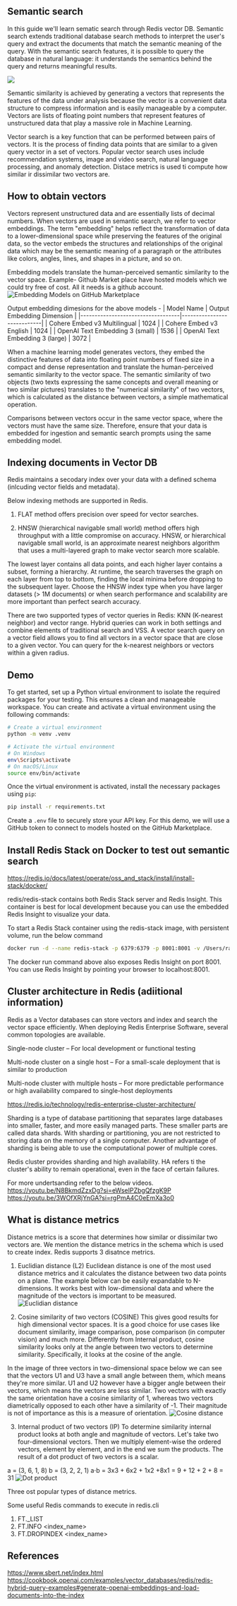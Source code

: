 ## Semantic search

In this guide we'll learn sematic search through Redis vector DB. Semantic search extends traditional database search methods to interpret the user's query and extract the documents that match the semantic meaning of the query. With the semantic search features, it is possible to query the database in natural language: it understands the semantics behind the query and returns meaningful results. 

![](img_for_doc/vector_space.png)

Semantic similarity is achieved by generating a vectors that represents the features of the data under analysis because the vector is a convenient data structure to compress information and is easily manageable by a computer. Vectors are lists of floating point numbers that represent features of unstructured data that play a massive role in Machine Learning.

Vector search is a key function that can be performed between pairs of vectors. It is the process of finding data points that are similar to a given query vector in a set of vectors. Popular vector search uses include recommendation systems, image and video search, natural language processing, and anomaly detection. Distace metrics is used ti compute how similar ir dissimilar two vectors are.

## How to obtain vectors
Vectors represent unstructured data and are essentially lists of decimal numbers. When vectors are used in semantic search, we refer to vector embeddings. The term "embedding" helps reflect the transformation of data to a lower-dimensional space while preserving the features of the original data, so the vector embeds the structures and relationships of the original data which may be the semantic meaning of a paragraph or the attributes like colors, angles, lines, and shapes in a picture, and so on. 

Embedding models translate the human-perceived semantic similarity to the vector space. 
Example- 
Github Market place have hosted models which we could try free of cost. All it needs is a github account.
![Embedding Models on GitHub Marketplace](img_for_doc/github_embedding_models.png)

Output embedding dimesions for the above models - 
| Model Name                        | Output Embedding Dimension |
|-----------------------------------|----------------------------|
| Cohere Embed v3 Multilingual      | 1024                       |
| Cohere Embed v3 English           | 1024                       |
| OpenAI Text Embedding 3 (small)   | 1536                       |
| OpenAI Text Embedding 3 (large)   | 3072                       |

When a machine learning model generates vectors, they embed the distinctive features of data into floating point numbers of fixed size in a compact and dense representation and translate the human-perceived semantic similarity to the vector space. The semantic similarity of two objects (two texts expressing the same concepts and overall meaning or two similar pictures) translates to the "numerical similarity" of two vectors, which is calculated as the distance between vectors, a simple mathematical operation.

Comparisons between vectors occur in the same vector space, where the vectors must have the same size. Therefore, ensure that your data is embedded for ingestion and semantic search prompts using the same embedding model.

## Indexing documents in Vector DB

Redis maintains a secodary index over your data with a defined schema (inlcuding vector fields and metadata). 

Below indexing methods are supported in Redis.

1. FLAT method offers precision over speed for vector searches.

2. HNSW (hierarchical navigable small world) method offers high throughput with a little compromise on accuracy. HNSW, or hierarchical navigable small world, is an approximate nearest neighbors algorithm that uses a multi-layered graph to make vector search more scalable.

The lowest layer contains all data points, and each higher layer contains a subset, forming a hierarchy.
At runtime, the search traverses the graph on each layer from top to bottom, finding the local minima before dropping to the subsequent layer.
Choose the HNSW index type when you have larger datasets (> 1M documents) or when search performance and scalability are more important than perfect search accuracy.


There are two supported types of vector queries in Redis: KNN (K-nearest neighbor) and vector range. Hybrid queries can work in both settings and combine elements of traditional search and VSS.
A vector search query on a vector field allows you to find all vectors in a vector space that are close to a given vector. You can query for the k-nearest neighbors or vectors within a given radius.

## Demo
To get started, set up a Python virtual environment to isolate the required packages for your testing. This ensures a clean and manageable workspace. You can create and activate a virtual environment using the following commands:

```bash
# Create a virtual environment
python -m venv .venv

# Activate the virtual environment
# On Windows
env\Scripts\activate
# On macOS/Linux
source env/bin/activate
```

Once the virtual environment is activated, install the necessary packages using `pip`:

```bash
pip install -r requirements.txt
```
Create a `.env` file to securely store your API key. For this demo, we will use a GitHub token to connect to models hosted on the GitHub Marketplace.

## Install Redis Stack on Docker to test out semantic search 

https://redis.io/docs/latest/operate/oss_and_stack/install/install-stack/docker/

redis/redis-stack contains both Redis Stack server and Redis Insight. This container is best for local development because you can use the embedded Redis Insight to visualize your data.

To start a Redis Stack container using the redis-stack image, with persistent volume, run the below command

```bash
docker run -d --name redis-stack -p 6379:6379 -p 8001:8001 -v /Users/rashmikare/Learn/Repos/MyRepos/data:/data redis/redis-stack:latest
```

The docker run command above also exposes Redis Insight on port 8001. You can use Redis Insight by pointing your browser to localhost:8001.

## Cluster architecture in Redis (adiitional information)
Redis as a Vector databases can store vectors and index and search the vector space efficiently.
When deploying Redis Enterprise Software, several common topologies are available.

Single-node cluster – For local development or functional testing

Multi-node cluster on a single host – For a small-scale deployment that is similar to production

Multi-node cluster with multiple hosts – For more predictable performance or high availability compared to single-host deployments

https://redis.io/technology/redis-enterprise-cluster-architecture/

Sharding is a type of database partitioning that separates large databases into smaller, faster, and more easily managed parts. These smaller parts are called data shards. With sharding or partitioning, you are not restricted to storing data on the memory of a single computer. Another advantage of sharding is being able to use the computational power of multiple cores.

Redis cluster provides sharding and high availability. HA refers ti the cluster's ability to remain operational, even in the face of certain failures.

For more undertsanding refer to the below videos. <br>
https://youtu.be/N8BkmdZzxDg?si=eWseIPZbgQfzgK9P
<br>
https://youtu.be/3WOfXRjYnGA?si=rgPmA4C0eEmXa3o0

## What is distance metrics

Distance metrics is a score that determines how similar or dissimilar two vectors are. We mention the distance metrics in the schema which is used to create index. Redis supports 3 disatnce metrics.

1. Euclidian distance (L2)
Euclidean distance is one of the most used distance metrics and it calculates the distance between two data points on a plane. The example below can be easily expandable to N-dimensions. It works best with low-dimensional data and where the magnitude of the vectors is important to be measured.
![Euclidian distance](img_for_doc/euclidian.png)


2. Cosine similarity of two vectors (COSINE)
This gives good results for high dimensional vector spaces. It is a good choice for use cases like document similarity, image comparison, pose comparison (in computer vision) and much more. Differently from Internal product, cosine similarity looks only at the angle between two vectors to determine similarity. Specifically, it looks at the cosine of the angle.

In the image of three vectors in two-dimensional space below we can see that the vectors U1 and U3 have a small angle between them, which means they're more similar. U1 and U2 however have a bigger angle between their vectors, which means the vectors are less similar. Two vectors with exactly the same orientation have a cosine similarity of 1, whereas two vectors diametrically opposed to each other have a similarity of -1. Their magnitude is not of importance as this is a measure of orientation.
![Cosine distance](img_for_doc/cosine.png)

3. Internal product of two vectors (IP)
To determine similarity internal product looks at both angle and magnitude of vectors. Let's take two four-dimensional vectors. Then we multiply element-wise the ordered vectors, element by element, and in the end we sum the products. The result of a dot product of two vectors is a scalar.

a = (3, 6, 1, 8) b = (3, 2, 2, 1) a⋅b = 3x3 + 6x2 + 1x2 +8x1 = 9 + 12 + 2 + 8 = 31
![Dot product](img_for_doc/dotproduct.png)





Three ost popular types of distance metrics.

Some useful Redis commands to execute in redis.cli
1. FT._LIST
2. FT.INFO <index_name>
3. FT.DROPINDEX <index_name>

## References
https://www.sbert.net/index.html
https://cookbook.openai.com/examples/vector_databases/redis/redis-hybrid-query-examples#generate-openai-embeddings-and-load-documents-into-the-index